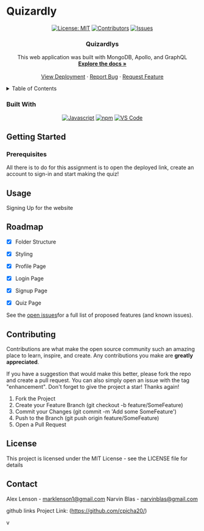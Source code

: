 # Quizardly

<div align="center">

[![License: MIT](https://img.shields.io/badge/License-MIT-yellow.svg)](https://opensource.org/licenses/MIT)
[![Contributors](https://img.shields.io/github/contributors/AlexLenson/Quizardly.svg?style=plastic&logo=appveyor)](https://github.com/AlexLenson/Quizardly/graphs/contributors)
[![Issues](https://img.shields.io/github/issues/AlexLenson/Quizardly.svg?style=plastic&logo=appveyor)](https://github.com/AlexLenson/Quizardly/issues)

</div>

<h3 align="center">Quizardlys</h3>

  <p align="center">
    This web application was built with MongoDB, Apollo, and GraphQL
    <br />
    <a href="https://github.com/AlexLenson/Quizardly/"><strong>Explore the docs »</strong></a>
    <br />
    <br />
    <a href="https://quizardly.onrender.com/">View Deployment</a>
    ·
    <a href="https://github.com/AlexLenson/Quizardly/issues">Report Bug</a>
    ·
    <a href="https://github.com/AlexLenson/Quizardly/issues">Request Feature</a>
  </p>
</div>

<!-- TABLE OF CONTENTS -->
<details>
  <summary>Table of Contents</summary>
  <ol>
    <li>
      <a href="#about-the-project">About The Project</a>
      <ul>
        <li><a href="#built-with">Built With</a></li>
      </ul>
    </li>
    <li>
      <a href="#getting-started">Getting Started</a>
      <ul>
        <li><a href="#prerequisites">Prerequisites</a></li>
      </ul>
    </li>
    <li><a href="#usage">Usage</a></li>
    <li><a href="#roadmap">Roadmap</a></li>
    <li><a href="#contributing">Contributing</a></li>
    <li><a href="#license">License</a></li>
    <li><a href="#contact">Contact</a></li>
    <li><a href="#acknowledgments">Acknowledgments</a></li>
  </ol>
</details>

### Built With

<div align="center">

[![Javascript](https://img.shields.io/badge/Language-JavaScript-ff0000?style=plastic&logo=JavaScript&logoWidth=10)](https://javascript.info/)
[![npm](https://img.shields.io/badge/Tools-npm-ff0000?style=plastic&logo=npm&logoWidth=10)](https://www.npmjs.com/)
[![VS Code](https://img.shields.io/badge/IDE-VSCode-ff0000?style=plastic&logo=VisualStudioCode&logoWidth=10)](https://code.visualstudio.com/docs)

</div>

## Getting Started

### Prerequisites
All there is to do for this assignment is to open the deployed link, create an account to sign-in and start making the quiz!

## Usage
Signing Up for the website



<!-- ROADMAP -->

## Roadmap

- [x] Folder Structure
- [x] Styling
- [x] Profile Page
- [x] Login Page
- [x] Signup Page
- [x] Quiz Page



See the [open issues](https://github.com/AlexLenson/Quizardly/issues)for a full list of proposed features (and known issues).

## Contributing

Contributions are what make the open source community such an amazing place to learn, inspire, and create. Any contributions you make are **greatly appreciated**.

If you have a suggestion that would make this better, please fork the repo and create a pull request. You can also simply open an issue with the tag "enhancement".
Don't forget to give the project a star! Thanks again!

1. Fork the Project
2. Create your Feature Branch (git checkout -b feature/SomeFeature)
3. Commit your Changes (git commit -m 'Add some SomeFeature')
4. Push to the Branch (git push origin feature/SomeFeature)
5. Open a Pull Request


## License

This project is licensed under the MIT License - see the LICENSE file for details


## Contact

Alex Lenson - marklenson1@gmail.com
Narvin Blas - narvinblas@gmail.com

github links
Project Link: (https://github.com/cpicha20/)




v
